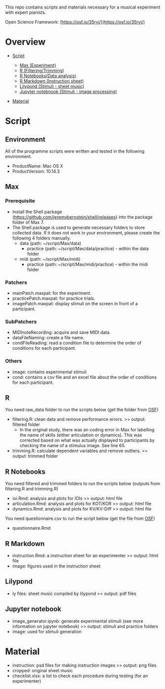 This repo contains scripts and materials necessary for a musical experiment with expert pianists.

 Open Science Framework: [https://osf.io/35ryj/](https://osf.io/35ryj/)

# Overview
- [Script](#Script)
    + [Max (Experiment)](#Max)
    + [R (Filtering/Trimming)](#R)
    + [R Notebooks(Data analysis)](#R-Notebooks)
    + [R Markdown (Instruction sheet)](#R-Markdown)
    + [Lilypond (Stimuli - sheet music)](#Lilypond)
    + [Jupyter notebnook (Stimuli - image processing)](#Jupyter-notebook)
    
- [Material](#Material)

# Script
## Environment
All of the programme scripts were written and tested in the following environment.

- ProductName:	Mac OS X  
- ProductVersion:	10.14.3

## Max
### Prerequisite
- Install the Shell package (https://github.com/jeremybernstein/shell/releases) into the package folder of Max 7.
- The Shell package is used to generate necessary folders to store collected data. If it does not work in your environment, please create the following 4 folders manually.
    + data (path: ~/script/Max/data)
        + practice (path: ~/script/Max/data/practice) - within the data folder
    + midi (path: ~/script/Max/midi)
        + practice (path: ~/script/Max/midi/practice) - within the midi folder
        
### Patchers
- mainPatch.maxpat: for the experiment.
- practicePatch.maxpat: for practice trials.
- imagePatch.maxpat: display stimuli on the screen in front of a participant.

### SubPatchers
- MIDInoteRecording: acquire and save MIDI data.
- dataFileNaming: create a file name.
- condFileReading: read a condition file to determine the order of conditions for each participant.

### Others
- image: contains experimental stimuli
- cond: contains a csv file and an excel file about the order of conditions for each participant.

## R
You need raw_data folder to run the scripts below (get the folder from [OSF](https://osf.io/35ryj/))
- filtering.R: clean data and remove performance errors. >> output: filtered folder
    + In the original study, there was an coding error in Max for labelling the name of skills (either articulation or dynamics). This was corrected based on what was actually displayed to participants by checking the name of a stimulus image. See line 65.
- trimming.R: calculate dependent variables and remove outliers. >> output: trimmed folder

## R Notebooks
You need filtered and trimmed folders to run the scripts below (outputs from filtering.R and trimming.R)
- ioi.Rmd: analysis and plots for IOIs >> output: html file
- articulation.Rmd: analysis and plots for KOT/KOR >> output: html file
- dynamics.Rmd: analysis and plots for KV/KV-Diff >> output: html file

You need questionnaire.csv to run the script below (get the file from [OSF](https://osf.io/35ryj/))
- questionnaire.Rmd

## R Markdown
- instruction.Rmd: a instruction sheet for an experimenter >> output: html file
- image: figures used in the instruction sheet

## Lilypond
- ly files: sheet music compiled by lilypond >> output: pdf files

## Jupyter notebook
- image_generator.ipynb: generate experimental stimuli (see more information on jupyter notebook) >> output: stimuli and practice folders
- image: used for stimuli generation

# Material

- instruction: psd files for making instruction images >> output: png files
- cropped: original sheet music
- checklist.xlsx: a list to check each procedure during testing (for an experimenter)
